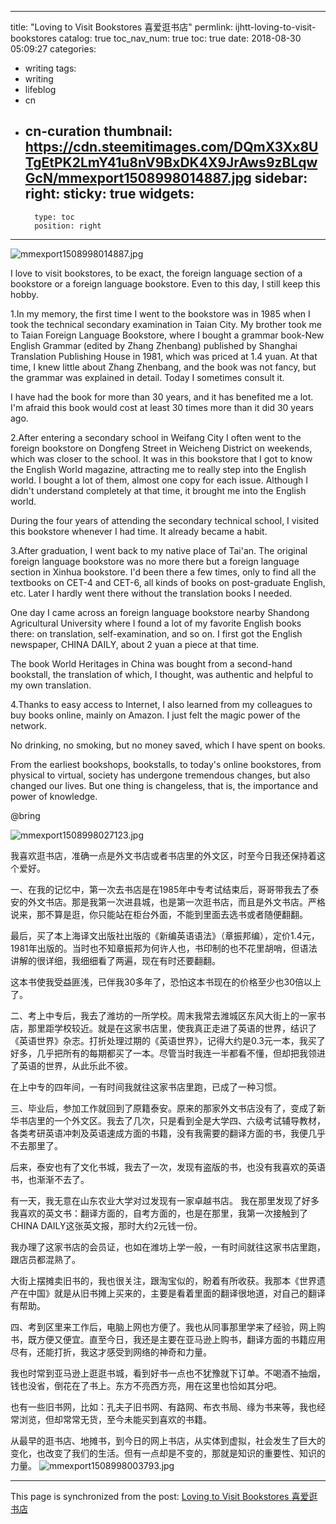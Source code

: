 
---
title: "Loving to Visit Bookstores 喜爱逛书店"
permlink: ijhtt-loving-to-visit-bookstores
catalog: true
toc_nav_num: true
toc: true
date: 2018-08-30 05:09:27
categories:
- writing
tags:
- writing
- lifeblog
- cn
- cn-curation
thumbnail: https://cdn.steemitimages.com/DQmX3Xx8UTgEtPK2LmY41u8nV9BxDK4X9JrAws9zBLqwGcN/mmexport1508998014887.jpg
sidebar:
    right:
        sticky: true
widgets:
    -
        type: toc
        position: right
---


![mmexport1508998014887.jpg](https://cdn.steemitimages.com/DQmX3Xx8UTgEtPK2LmY41u8nV9BxDK4X9JrAws9zBLqwGcN/mmexport1508998014887.jpg)

I love to visit bookstores, to be exact, the foreign language section of a bookstore or a foreign language bookstore. Even to this day, I still keep this hobby.

1.In my memory, the first time I went to the bookstore was in 1985 when I took the technical secondary examination in Taian City. My brother took me to Taian Foreign Language Bookstore, where I bought a grammar book-New English Grammar (edited by Zhang Zhenbang) published by Shanghai Translation Publishing House in 1981, which was priced at 1.4 yuan. At that time, I knew little about Zhang Zhenbang, and the book was not fancy, but the grammar was explained in detail. Today I sometimes consult it.

I have had the book for more than 30 years, and it has benefited me a lot. I'm afraid this book would cost at least 30 times more than it did 30 years ago.

2.After entering a secondary school in Weifang City I often went to the foreign bookstore on Dongfeng Street in Weicheng District on weekends, which was closer to the school. It was in this bookstore that I got to know the English World magazine, attracting me to really step into the English world. I bought a lot of them, almost one copy for each issue. Although I didn't understand completely at that time, it brought me into the English world.

During the four years of attending the secondary technical school, I visited this bookstore whenever I had time. It already became a habit.

3.After graduation, I went back to my native place of Tai'an. The original foreign language bookstore was no more there but a foreign language section in Xinhua bookstore. I'd been there a few times, only to find all the textbooks on CET-4 and CET-6, all kinds of books on post-graduate English, etc. Later I hardly went there without the translation books I needed.

One day I came across an foreign language bookstore nearby Shandong Agricultural University where I found a lot of my favorite English books there: on translation, self-examination, and so on. I first got the English newspaper, CHINA DAILY, about 2 yuan a piece at that time. 

The book World Heritages in China was bought from a second-hand bookstall, the translation of which, I thought, was authentic and helpful to my own translation.

4.Thanks to easy access to Internet, I also learned from my colleagues to buy books online, mainly on Amazon. I just felt the magic power of the network.

 No drinking, no smoking, but no money saved, which I have spent on books. 

From the earliest bookshops, bookstalls, to today's online bookstores, from physical to virtual, society has undergone tremendous changes, but also changed our lives. But one thing is changeless, that is, the importance and power of knowledge.

@bring 

![mmexport1508998027123.jpg](https://cdn.steemitimages.com/DQmS6RWMohBV5DCiP37dfKS6DhiKd5EQ24GZ3vDxzc7Hcmw/mmexport1508998027123.jpg)

我喜欢逛书店，准确一点是外文书店或者书店里的外文区，时至今日我还保持着这个爱好。

一、在我的记忆中，第一次去书店是在1985年中专考试结束后，哥哥带我去了泰安的外文书店。那是我第一次进县城，也是第一次逛书店，而且是外文书店。严格说来，那不算是逛，你只能站在柜台外面，不能到里面去选书或者随便翻翻。

最后，买了本上海译文出版社出版的《新编英语语法》（章振邦编），定价1.4元，1981年出版的。当时也不知章振邦为何许人也，书印制的也不花里胡哨，但语法讲解的很详细，我细细看了两遍，现在有时还要翻翻。

这本书使我受益匪浅，已伴我30多年了，恐怕这本书现在的价格至少也30倍以上了。

二、考上中专后，我去了潍坊的一所学校。周末我常去潍城区东风大街上的一家书店，那里距学校较近。就是在这家书店里，使我真正走进了英语的世界，结识了《英语世界》杂志。打折处理过期的《英语世界》，记得大约是0.3元一本，我买了好多，几乎把所有的每期都买了一本。尽管当时我连一半都看不懂，但却把我领进了英语的世界，从此乐此不彼。

在上中专的四年间，一有时间我就往这家书店里跑，已成了一种习惯。

三、毕业后，参加工作就回到了原籍泰安。原来的那家外文书店没有了，变成了新华书店里的一个外文区。我去了几次，只是看到全是大学四、六级考试辅导教材，各类考研英语冲刺及英语速成方面的书籍，没有我需要的翻译方面的书，我便几乎不去那里了。

后来，泰安也有了文化书城，我去了一次，发现有盗版的书，也没有我喜欢的英语书，也渐渐不去了。

有一天，我无意在山东农业大学对过发现有一家卓越书店。 我在那里发现了好多我喜欢的英文书：翻译方面的，自考方面的，也是在那里，我第一次接触到了CHINA DAILY这张英文报，那时大约2元钱一份。

我办理了这家书店的会员证，也如在潍坊上学一般，一有时间就往这家书店里跑，跟店员都混熟了。

大街上摆摊卖旧书的，我也很关注，跟淘宝似的，盼着有所收获。我那本《世界遗产在中国》就是从旧书摊上买来的，主要是看着里面的翻译很地道，对自己的翻译有帮助。

四、考到区里来工作后，电脑上网也方便了。我也从同事那里学来了经验，网上购书，既方便又便宜。直至今日，我还是主要在亚马逊上购书，翻译方面的书籍应用尽有，还能打折，我这才感受到网络的神奇和力量。

我也时常到亚马逊上逛逛书城，看到好书一点也不犹豫就下订单。不喝酒不抽烟，钱也没省，倒花在了书上。东方不亮西方亮，用在这里也恰如其分吧。

也有一些旧书网，比如：孔夫子旧书网、有路网、布衣书局、缘为书来等，我也经常浏览，但却常常无货，至今未能买到喜欢的书籍。

从最早的逛书店、地摊书，到今日的网上书店，从实体到虚拟，社会发生了巨大的变化，也改变了我们的生活。但有一点却是不变的，那就是知识的重要性、知识的力量。
![mmexport1508998003793.jpg](https://cdn.steemitimages.com/DQmWUmNaiq4htgjGVJTo1sDcq2ZKVpfpXbWi6DzesrUn5LP/mmexport1508998003793.jpg)

- - -

This page is synchronized from the post: [Loving to Visit Bookstores 喜爱逛书店](https://steemit.com/@bring/ijhtt-loving-to-visit-bookstores)
